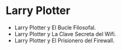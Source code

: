 # Larry Plotter

* Larry Plotter y El Bucle Filosofal.
* Larry Plotter y La Clave Secreta del Wifi.
* Larry Plotter y El Prisionero del Firewall.
